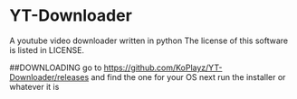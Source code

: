 # YT-Downloader
A youtube video downloader written in python
The license of this software is listed in LICENSE.



##DOWNLOADING
go to https://github.com/KoPlayz/YT-Downloader/releases
and find the one for your OS
next run the installer or whatever it is